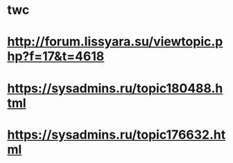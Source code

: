 # twc
#
# http://forum.lissyara.su/viewtopic.php?f=17&t=4618
# https://sysadmins.ru/topic180488.html
# https://sysadmins.ru/topic176632.html

